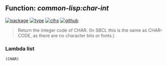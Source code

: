## Function: ***common-lisp:char-int***
[![package](https://img.shields.io/badge/Package-COMMON--LISP-5f9ea0.svg?style=social&colorA=999999)](../) [![type](https://img.shields.io/badge/Type-Function-5f9ea0.svg?style=social&colorA=999999)](../#function) [![clhs](https://img.shields.io/badge/CLHS-CHAR--INT-5f9ea0.svg?style=social&colorA=999999)](http://www.lispworks.com/documentation/HyperSpec/Body/f_char_i.htm) [![github](https://img.shields.io/badge/GitHub-View_the_source-5f9ea0.svg?style=social&colorA=999999&logo=github)](https://github.com/sbcl/sbcl/blob/master/src/code/target-char.lisp/) 

> Return the integer code of CHAR. (In SBCL this is the same as CHAR-CODE, as
> there are no character bits or fonts.)

### Lambda list
```
(CHAR)
```
